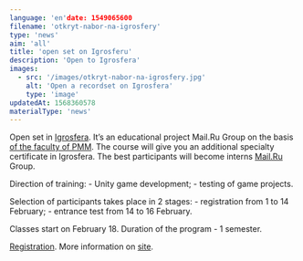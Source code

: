 ```yaml
---
language: 'en'date: 1549065600
filename: 'otkryt-nabor-na-igrosfery'
type: 'news'
aim: 'all'
title: 'open set on Igrosferu'
description: 'Open to Igrosfera'
images:
  - src: '/images/otkryt-nabor-na-igrosfery.jpg'
    alt: 'Open a recordset on Igrosfera'
    type: 'image'
updatedAt: 1568360578
materialType: 'news'
---
```

Open set in [Igrosfera](https://vk.com/vgu.sphera). It’s an educational project Mail.Ru Group on the basis [of the faculty of PMM](https://vk.com/amm_vsu). The course will give you an additional specialty certificate in Igrosfera. The best participants will become interns [Mail.Ru](https://vk.com/away.php?to=http%3A%2F%2FMail.Ru&post=-131429_6021&cc_key=) Group.

Direction of training: - Unity game development; - testing of game projects.

Selection of participants takes place in 2 stages: - registration from 1 to 14 February; - entrance test from 14 to 16 February.

Classes start on February 18. Duration of the program - 1 semester.

[Registration](https://vk.cc/8ZxEQk). More information on [site](https://vk.com/away.php?to=https%3A%2F%2Fvgu.sphere.mail.ru%2Fpages%2Fabout%2F&post=-131429_6021&cc_key=).

